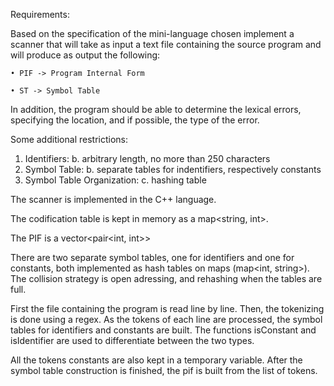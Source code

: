 Requirements:

Based on the specification of the mini-language chosen implement a scanner that will take as input a text file containing the source program and will produce as output the following:

    • PIF -> Program Internal Form
    
    • ST -> Symbol Table
    
In addition, the program should be able to determine the lexical errors, specifying the location, and if possible, the type of the error.

Some additional restrictions:
1. Identifiers:
     b. arbitrary length, no more than 250 characters
2. Symbol Table:
     b. separate tables for indentifiers, respectively constants
3. Symbol Table Organization:
      c. hashing table

The scanner is implemented in the C++ language.

The codification table is kept in memory as a map<string, int>.

The PIF is a vector<pair<int, int>>

There are two separate symbol tables, one for identifiers and one for constants, both implemented as  hash tables on maps (map<int, string>). The collision strategy is open adressing, and rehashing when the tables are full.

First the file containing the program is read line by line. Then, the tokenizing is done using a regex.
As the tokens of each line are processed, the symbol tables for identifiers and constants are built. The functions isConstant and isIdentifier are used to differentiate between the two types.

All the tokens constants are also kept in a temporary variable. After the symbol table construction is finished, the pif is built from the list of tokens.
